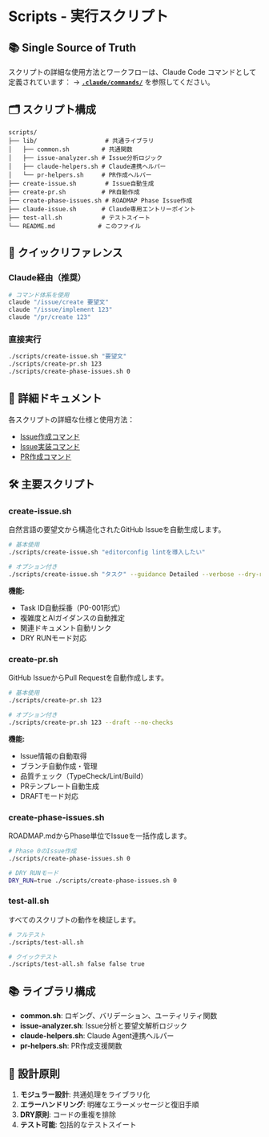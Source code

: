 # Scripts - 実行スクリプト

## 📚 Single Source of Truth

スクリプトの詳細な使用方法とワークフローは、Claude Code コマンドとして定義されています：
→ [**`.claude/commands/`**](../.claude/commands/index.md) を参照してください。

## 🗂️ スクリプト構成

```
scripts/
├── lib/                   # 共通ライブラリ
│   ├── common.sh         # 共通関数
│   ├── issue-analyzer.sh # Issue分析ロジック
│   ├── claude-helpers.sh # Claude連携ヘルパー
│   └── pr-helpers.sh     # PR作成ヘルパー
├── create-issue.sh        # Issue自動生成
├── create-pr.sh          # PR自動作成
├── create-phase-issues.sh # ROADMAP Phase Issue作成
├── claude-issue.sh       # Claude専用エントリーポイント
├── test-all.sh           # テストスイート
└── README.md            # このファイル
```

## 🚀 クイックリファレンス

### Claude経由（推奨）
```bash
# コマンド体系を使用
claude "/issue/create 要望文"
claude "/issue/implement 123"
claude "/pr/create 123"
```

### 直接実行
```bash
./scripts/create-issue.sh "要望文"
./scripts/create-pr.sh 123
./scripts/create-phase-issues.sh 0
```

## 📖 詳細ドキュメント

各スクリプトの詳細な仕様と使用方法：
- [Issue作成コマンド](../.claude/commands/issue/create.md)
- [Issue実装コマンド](../.claude/commands/issue/implement.md)
- [PR作成コマンド](../.claude/commands/pr/create.md)

## 🛠️ 主要スクリプト

### create-issue.sh
自然言語の要望文から構造化されたGitHub Issueを自動生成します。

```bash
# 基本使用
./scripts/create-issue.sh "editorconfig lintを導入したい"

# オプション付き
./scripts/create-issue.sh "タスク" --guidance Detailed --verbose --dry-run
```

**機能:**
- Task ID自動採番（P0-001形式）
- 複雑度とAIガイダンスの自動推定
- 関連ドキュメント自動リンク
- DRY RUNモード対応

### create-pr.sh
GitHub IssueからPull Requestを自動作成します。

```bash
# 基本使用
./scripts/create-pr.sh 123

# オプション付き
./scripts/create-pr.sh 123 --draft --no-checks
```

**機能:**
- Issue情報の自動取得
- ブランチ自動作成・管理
- 品質チェック（TypeCheck/Lint/Build）
- PRテンプレート自動生成
- DRAFTモード対応

### create-phase-issues.sh
ROADMAP.mdからPhase単位でIssueを一括作成します。

```bash
# Phase 0のIssue作成
./scripts/create-phase-issues.sh 0

# DRY RUNモード
DRY_RUN=true ./scripts/create-phase-issues.sh 0
```

### test-all.sh
すべてのスクリプトの動作を検証します。

```bash
# フルテスト
./scripts/test-all.sh

# クイックテスト
./scripts/test-all.sh false false true
```

## 📚 ライブラリ構成

- **common.sh**: ロギング、バリデーション、ユーティリティ関数
- **issue-analyzer.sh**: Issue分析と要望文解析ロジック
- **claude-helpers.sh**: Claude Agent連携ヘルパー
- **pr-helpers.sh**: PR作成支援関数

## 🎯 設計原則

1. **モジュラー設計**: 共通処理をライブラリ化
2. **エラーハンドリング**: 明確なエラーメッセージと復旧手順
3. **DRY原則**: コードの重複を排除
4. **テスト可能**: 包括的なテストスイート